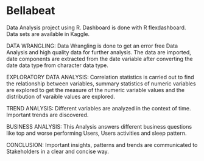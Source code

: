 # Bellabeat
Data Analysis project using R. Dashboard is done with R flexdashboard.  Data sets are available in Kaggle.

DATA WRANGLING: Data Wrangling is done to get an error free Data Analysis and high quality data for further analysis. The data are imported, date components are extracted from the date variable after converting the date data type from character data type.

EXPLORATORY DATA ANALYSIS: Correlation statistics is carried out to find the relationship between variables, summary statistics of numeric variables are explored to get the measure of the numeric variable values and the distribution of varaible values are explored.

TREND ANALYSIS: Different variables are analyzed in the context of time. Important trends are discovered.

BUSINESS ANALYSIS: This Analysis answers different business questions like  top and worse performing Users, Users activities and sleep pattern.

CONCLUSION: Important insights, patterns and trends are communicated to Stakeholders in a clear and concise way.

